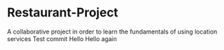 # Restaurant-Project
A collaborative project in order to learn the fundamentals of using location services
Test commit
Hello
Hello again
